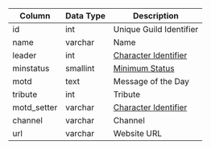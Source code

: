 | Column      | Data Type | Description                                                                                |
| ----------- | --------- | ------------------------------------------------------------------------------------------ |
| id          | int       | Unique Guild Identifier                                                                    |
| name        | varchar   | Name                                                                                       |
| leader      | int       | [Character Identifier](character_data.md)                                                  |
| minstatus   | smallint  | [Minimum Status](https://eqemu.gitbook.io/server/categories/reference-lists/status-levels) |
| motd        | text      | Message of the Day                                                                         |
| tribute     | int       | Tribute                                                                                    |
| motd_setter | varchar   | [Character Identifier](character_data.md)                                                  |
| channel     | varchar   | Channel                                                                                    |
| url         | varchar   | Website URL                                                                                |